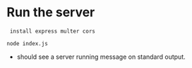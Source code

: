 # Run the server
` install express multer cors`

`node index.js`

* should see a server running message on standard output.